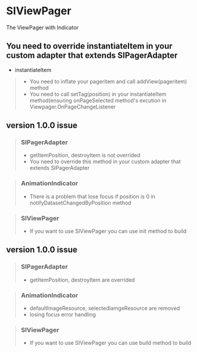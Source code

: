 # SIViewPager
The ViewPager with Indicator

## You need to override instantiateItem in your custom adapter that extends SIPagerAdapter
- instantiateItem
> - You need to inflate your pageritem and call addView(pageritem) method
> - You need to call setTag(position) in your instantiateItem method(ensuring onPageSelected method's excution in Viewpager.OnPageChangeListener

## version 1.0.0 issue
> ### SIPagerAdapter
> - getItemPosition, destroyItem is not overrided
> - You need to override this method in your custom adapter that extends SIPagerAdapter

> ### AnimationIndicator
> - There is a problem that lose focus if position is 0 in notifyDatasetChangedByPosition method

> ### SIViewPager
> - If you want to use SIViewPager you can use init method to build

## version 1.0.0 issue
> ### SIPagerAdapter
> - getItemPosition, destroyItem are overrided

> ### AnimationIndicator
> - defaultImageResource, selectedIamgeResource are removed
> - losing focus error handling

> ### SIViewPager
> - If you want to use SIViewPager you can use build method to build
